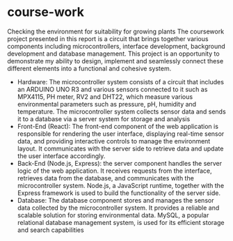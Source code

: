# course-work
Сhecking the environment for suitability for growing plants
The coursework project presented in this report is a circuit that brings together various components including microcontrollers, interface development, background development and database management. This project is an opportunity to demonstrate my ability to design, implement and seamlessly connect these different elements into a functional and cohesive system.
- Hardware: The microcontroller system consists of a circuit that includes an ARDUINO UNO R3 and various sensors connected to it such as MPX4115, PH meter, RV2 and DHT22, which measure various environmental parameters such as pressure, pH, humidity and temperature. The microcontroller system collects sensor data and sends it to a database via a server system for storage and analysis
- Front-End (React): The front-end component of the web application is responsible for rendering the user interface, displaying real-time sensor data, and providing interactive controls to manage the environment layout. It communicates with the server side to retrieve data and update the user interface accordingly.
- Back-End (Node.js, Express): the server component handles the server logic of the web application. It receives requests from the interface, retrieves data from the database, and communicates with the microcontroller system. Node.js, a JavaScript runtime, together with the Express framework is used to build the functionality of the server side.
- Database: The database component stores and manages the sensor data collected by the microcontroller system. It provides a reliable and scalable solution for storing environmental data. MySQL, a popular relational database management system, is used for its efficient storage and search capabilities

